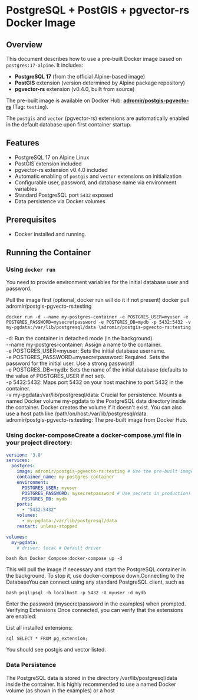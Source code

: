 # PostgreSQL + PostGIS + pgvector-rs Docker Image

## Overview

This document describes how to use a pre-built Docker image based on `postgres:17-alpine`. It includes:

* **PostgreSQL 17** (from the official Alpine-based image)
* **PostGIS** extension (version determined by Alpine package repository)
* **pgvector-rs** extension (v0.4.0, built from source)

The pre-built image is available on Docker Hub: **[adromir/postgis-pgvecto-rs](https://hub.docker.com/repository/docker/adromir/postgis-pgvecto-rs/general)** (Tag: `testing`).

The `postgis` and `vector` (pgvector-rs) extensions are automatically enabled in the default database upon first container startup.

## Features

* PostgreSQL 17 on Alpine Linux
* PostGIS extension included
* pgvector-rs extension v0.4.0 included
* Automatic enabling of `postgis` and `vector` extensions on initialization
* Configurable user, password, and database name via environment variables
* Standard PostgreSQL port `5432` exposed
* Data persistence via Docker volumes

## Prerequisites

* Docker installed and running.

## Running the Container

### Using `docker run`

You need to provide environment variables for the initial database user and password.

Pull the image first (optional, docker run will do it if not present)
docker pull adromir/postgis-pgvecto-rs:testing

```docker run -d --name my-postgres-container -e POSTGRES_USER=myuser -e POSTGRES_PASSWORD=mysecretpassword -e POSTGRES_DB=mydb -p 5432:5432 -v my-pgdata:/var/lib/postgresql/data \adromir/postgis-pgvecto-rs:testing ```
  
-d: Run the container in detached mode (in the background).\
--name my-postgres-container: Assign a name to the container.\
-e POSTGRES_USER=myuser: Sets the initial database username.\
-e POSTGRES_PASSWORD=mysecretpassword: Required. Sets the password for the initial user. Use a strong password!\
-e POSTGRES_DB=mydb: Sets the name of the initial database (defaults to the value of POSTGRES_USER if not set).\
-p 5432:5432: Maps port 5432 on your host machine to port 5432 in the container.\
-v my-pgdata:/var/lib/postgresql/data: Crucial for persistence. Mounts a named Docker volume my-pgdata to the PostgreSQL data directory inside the container. Docker creates the volume if it doesn't exist. You can also use a host path like /path/on/host:/var/lib/postgresql/data.\
adromir/postgis-pgvecto-rs:testing: The pre-built image from Docker Hub.

### Using docker-composeCreate a docker-compose.yml file in your project directory:
```yaml
version: '3.8'
services:
  postgres:
    image: adromir/postgis-pgvecto-rs:testing # Use the pre-built image from Docker Hub
    container_name: my-postgres-container
    environment:
      POSTGRES_USER: myuser
      POSTGRES_PASSWORD: mysecretpassword # Use secrets in production!
      POSTGRES_DB: mydb
    ports:
      - "5432:5432"
    volumes:
      - my-pgdata:/var/lib/postgresql/data
    restart: unless-stopped

volumes:
  my-pgdata:
    # driver: local # Default driver
```
```bash Run Docker Compose:docker-compose up -d```

This will pull the image if necessary and start the PostgreSQL container in the background. To stop it, use docker-compose down.Connecting to the DatabaseYou can connect using any standard PostgreSQL client, such as
 
```bash psql:psql -h localhost -p 5432 -U myuser -d mydb```

Enter the password (mysecretpassword in the examples) when prompted.
Verifying Extensions Once connected, you can verify that the extensions are enabled:

List all installed extensions:

```sql SELECT * FROM pg_extension; ```

You should see postgis and vector listed. 
### Data Persistence
The PostgreSQL data is stored in the directory /var/lib/postgresql/data inside the container. It is highly recommended to use a named Docker volume (as shown in the examples) or a host
